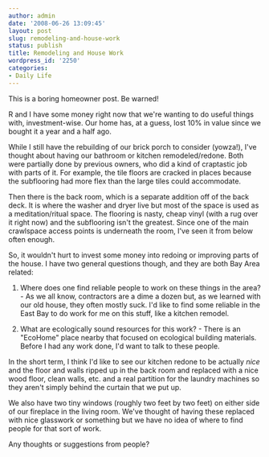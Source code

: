```yaml
---
author: admin
date: '2008-06-26 13:09:45'
layout: post
slug: remodeling-and-house-work
status: publish
title: Remodeling and House Work
wordpress_id: '2250'
categories:
- Daily Life
---
```

This is a boring homeowner post. Be warned!

R and I have some money right now that we're wanting to do useful things with, investment-wise. Our home has, at a guess, lost 10% in value since we bought it a year and a half ago. 

While I still have the rebuilding of our brick porch to consider (yowza!), I've thought about having our bathroom or kitchen remodeled/redone. Both were partially done by previous owners, who did a kind of craptastic job with parts of it. For example, the tile floors are cracked in places because the subflooring had more flex than the large tiles could accommodate. 

Then there is the back room, which is a separate addition off of the back deck. It is where the washer and dryer live but most of the space is used as a meditation/ritual space. The flooring is nasty, cheap vinyl (with a rug over it right now) and the subflooring isn't the greatest. Since one of the main crawlspace access points is underneath the room, I've seen it from below often enough.

So, it wouldn't hurt to invest some money into redoing or improving parts of the house. I have two general questions though, and they are both Bay Area related:

1) Where does one find reliable people to work on these things in the area? - As we all know, contractors are a dime a dozen but, as we learned with our old house, they often mostly suck. I'd like to find some reliable in the East Bay to do work for me on this stuff, like a kitchen remodel.

2) What are ecologically sound resources for this work? - There is an "EcoHome" place nearby that focused on ecological building materials. Before I had any work done, I'd want to talk to these people.

In the short term, I think I'd like to see our kitchen redone to be actually <em>nice</em> and the floor and walls ripped up in the back room and replaced with a nice wood floor, clean walls, etc. and a real partition for the laundry machines so they aren't simply behind the curtain that we put up. 

We also have two tiny windows (roughly two feet by two feet) on either side of our fireplace in the living room. We've thought of having these replaced with nice glasswork or something but we have no idea of where to find people for that sort of work.

Any thoughts or suggestions from people?
